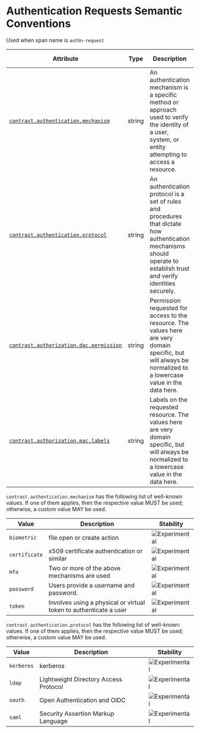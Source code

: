 # Authentication Requests Semantic Conventions

Used when span name is `authn-request`

<!-- semconv contrast.action.span.authn(full) -->
<!-- NOTE: THIS TEXT IS AUTOGENERATED. DO NOT EDIT BY HAND. -->
<!-- see templates/registry/markdown/snippet.md.j2 -->
<!-- prettier-ignore-start -->
<!-- markdownlint-capture -->
<!-- markdownlint-disable -->

| Attribute  | Type | Description  | Examples  | [Requirement Level](https://opentelemetry.io/docs/specs/semconv/general/attribute-requirement-level/) | Stability |
|---|---|---|---|---|---|
| [`contrast.authentication.mechanism`](/docs/attributes-registry/contrast.md) | string | An authentication mechanism is a specific method or approach used to verify the identity of a user, system, or entity attempting to access a resource. | `password`; `token`; `biometric` | `Recommended` | ![Experimental](https://img.shields.io/badge/-experimental-blue) |
| [`contrast.authentication.protocol`](/docs/attributes-registry/contrast.md) | string | An authentication protocol is a set of rules and procedures that dictate how authentication mechanisms should operate to establish trust and verify identities securely. | `oauth`; `saml`; `ldap`; `custom` | `Recommended` | ![Experimental](https://img.shields.io/badge/-experimental-blue) |
| [`contrast.authorization.dac.permission`](/docs/attributes-registry/contrast.md) | string | Permission requested for access to the resource. The values here are very domain specific, but will always be normalized to a lowercase value in the data here. | `read`; `write`; `append`; `delete` | `Recommended` | ![Experimental](https://img.shields.io/badge/-experimental-blue) |
| [`contrast.authorization.mac.labels`](/docs/attributes-registry/contrast.md) | string | Labels on the requested resource. The values here are very domain specific, but will always be normalized to a lowercase value in the data here. | `top_secret`; `confidential`; `internal`; `public` | `Recommended` | ![Experimental](https://img.shields.io/badge/-experimental-blue) |

`contrast.authentication.mechanism` has the following list of well-known values. If one of them applies, then the respective value MUST be used; otherwise, a custom value MAY be used.

| Value  | Description | Stability |
|---|---|---|
| `biometric` | file open or create action | ![Experimental](https://img.shields.io/badge/-experimental-blue) |
| `certificate` | x509 certificate authentication or similar | ![Experimental](https://img.shields.io/badge/-experimental-blue) |
| `mfa` | Two or more of the above mechanisms are used | ![Experimental](https://img.shields.io/badge/-experimental-blue) |
| `password` | Users provide a username and password. | ![Experimental](https://img.shields.io/badge/-experimental-blue) |
| `token` | Involves using a physical or virtual token to authenticate a user | ![Experimental](https://img.shields.io/badge/-experimental-blue) |

`contrast.authentication.protocol` has the following list of well-known values. If one of them applies, then the respective value MUST be used; otherwise, a custom value MAY be used.

| Value  | Description | Stability |
|---|---|---|
| `kerberos` | kerberos | ![Experimental](https://img.shields.io/badge/-experimental-blue) |
| `ldap` | Lightweight Directory Access Protocol | ![Experimental](https://img.shields.io/badge/-experimental-blue) |
| `oauth` | Open Authentication and OIDC | ![Experimental](https://img.shields.io/badge/-experimental-blue) |
| `saml` | Security Assertion Markup Language | ![Experimental](https://img.shields.io/badge/-experimental-blue) |

<!-- markdownlint-restore -->
<!-- prettier-ignore-end -->
<!-- END AUTOGENERATED TEXT -->
<!-- endsemconv -->

